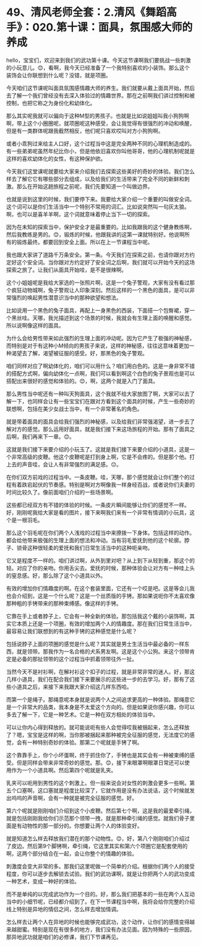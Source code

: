 # 49、清风老师全套：2.清风《舞蹈高手》：020.第十课：面具，氛围感大师的养成

hello，宝宝们，欢迎来到我们的武功第十课。今天这节课啊我们要挑战一些刺激的小玩意儿。😊，看啊，我今天已经准备了一个我特别喜欢的小装饰。那么这个装饰会让你联想到什么呢？没错，就是项圈。

今天咱们这节课呢叫面具氛围感情趣大师的养生。我们就要从戴上面具开始，然后去了解一个我们曾经没有去深入体验过的情趣世界。那在之前啊我们讲过控制和被控制，也把它称之为身份化和幼体化。

那么其实呢我就可以偏向于这种M型的男孩子。也就是比如说姐姐叫我小狗狗啊啊，带上这个小圈圈呢，就项圈呢这种感受，会让我觉得有很强烈的冲动和唤醒，但是有一类群体呢跟我截然相反，他们呢只喜欢哎叫对方小狗狗啊。

或者小乖狗过来给主人口好，这个过程当中这是完全两种不同的心理机制造成的。有一些弟弟呢虽然年纪比你小，但是他依旧喜欢你叫他哥哥，他的心理机制呢就是这样的喜欢幼体化的女性，有这种保护欲。

今天我们这堂课呢就要给大家来介绍我们去探索这些美好的奇妙的体验。我们怎么样去了解它它有哪些部分去组成，以及给我们的生活带来了完全不同的新鲜和刺激。那么在开始这趟旅程之前呢，我们先要知道一个叫做边界。

也就是说到这里的时候，我们要停下来。我要给大家介绍一个重要的叫做安全词。这个词可以是你们生活当中一个特别不常用的词汇。比如说突然叫一句灰太狼。啊，也可以是喜羊羊啊，这个词就意味着停止当下一切的探索。

因为在未知的探索当中，保护安全才是最重要的。比如我跟我的这个健身教练啊，然后我教练是男的。😊，锻炼的时候，他跟我讲的这第一课就特别好。他说啊所有的锻炼最终。都要回到安全上面。所以在上一节课程当中呢。

我也跟大家讲了道路千万条安全。第一条。今天我们在探索之前，也请你跟对方约定好这个安全词。当你跟对方约定好了安全词之后啊，我们就可以开始今天的这场探索之旅了。让我们从面具开始哇，是不是很辣啊。

这个小姐姐呢是我给大家选的一张照片啊，这是一个兔子警观，大家有没有看过那个疯狂动物城啊，兔子警观让人印象深刻。然后这样的一个黑色的面具，是可以非常强烈的唤起男性潜意识当中的那种欲望和想法。

比如说用一个黑色的兔子面具，再配上一身黑色的西装，下面搭一个包臀裙，穿一个黑丝哇。天哪，我光描述到这个场景的时候，我就会有生理上面的唤醒和感觉。所以说啊像这样的面具。

为什么会给男性带来如此强烈的生理上面的冲动呢。因为它产生了极强的神秘感，而特别是对于有这种小M倾向的男孩子来说，这样的神秘感，往往这意味着更加一种渴望去了解，渴望被征服的感受。好，那黑色的兔子警观。

咱们同样对应了啊幼体化的，咱们可以用什么？咱们用白色的。这是一身非常不错的搭配方式啊，偏向幼体化一点啊，我们可以看到啊这个白色的兔子景观也是可以搭配出来很好的感觉和体验的。😊，啊，这两个就是入门了面具。

那么男性当中呢还有一种叫天狗面具，这个我就不给大家放图了啊，大家可以去了解一下，也同样会让有一些宝宝们在跟对方看到这个面具的时候，产生一些奇妙的联想啊，包括在美少女战士当中，有一个非常著名的角色。

就是带着面具的面具会给我们强烈的神秘感，以及给我们非常强渴望，进一步去了解对方的感觉。那么运用好面具，就是我们接下来这场旅程的开始。那有了面具之后啊，我们再来下一章。😊。

这就是我们接下来要介绍的小玩玉了。这就是我们接下来要介绍的小道具，这是一个非常高级的皮鞭。他这个皮鞭呢是打到身上啊，它是不会疼的。但是那个他。打上去的声音哇，会让人有非常强烈的满足感。😔。

在你们双方前戏的过程当中。一条皮鞭。哇，天哪，那个感觉就会让你们整个的过程有着跌宕起伏的节奏感。特别是啊对方啊像我一样身经百战，或者说你们夫妻的时间比较久了。像前面咱们介绍的一些场景啊。

这些都已经双方有不错的体验的时候。一条皮片瞬间能够让你们的感觉不一样。好，刚刚呢我给大家是看的图片，接下来啊我们来有一个非常有情调的小玩具，这个是一根羽毛。

那么这个羽毛呢在你们两个人浅戏的过程当中来撩拨一下身体。包括这样的动作。都会给他带来极强的生理上面的想法和冲动。当有羽毛爱抚到他的这个轮廓。脖子、锁骨这种很轻柔的爱抚和我们日常生活当中的这种呃亲吻。

它又是程度不一样的。咱们讲过啊，从外到里对吧？从上到下从轻到重，那这个的轻。对应了你的亲吻。你用舌尖去。爱抚的时候，那种体验会让对方有一种哇上头的窒息感。好，那么除了这个小道具以外。

有效的增加你们情趣度的啊。在这个套装里面，它还有一个哎是吧。这是等会儿我也会介绍到，这是一个什么呢？这是一个丝质版的手铐。那如果说呃你不太喜欢像那种粗的手铐带来的那种束缚感。像这样的手铐。

它靠在手上或者脖子上，它会有一种全新的体验。那包括我这个戴的小装饰啊，其实它本质上还是一个项圈，有效的增加两个人的情趣度。那在我们日常生活当中，最容易让我们联想到的有这种手铐的这种感觉是什么呢？

包括说脖子上面的项圈的感觉是什么呢？其实就是男士生活当中最必备的一样东西，就是领带。那我作为一名合格的犬系男友啊。这是这个小公狗。来这个领带肯定是必备的那扯领带的这个过程当中抓着领带往外一扯。

当然今天不是衬衫啊，在解衬衫这个扣子的过程，就是非常非常的迷人。好，那这几样小道具，我们在配合我们接下来要展示的这些进一步的去学习。好，那有了这些小道具之后，来接下来我跟大家介绍这几样东西哈。

而第一个是绳子。那绳意呢本身就是说两个人之间追求更高的一种体验。那绳意它是一个非常大的品类，我本身是不太爱这个方向的。但是如果说你感兴趣，你可以多去了解一下，它是一种艺术。它是一种在双方相处的体验当中。

可以让你内心得到释放的。就可能说呃有些人会觉得哎我被捆起来，怎么还释放了？嗯，宝宝是这样的啊，当你那被捆起来那种被完全征服的感觉，无法度它的感觉，会有一种特别奇妙的体验。那第二个呢就是手铐了啊。

这个靠靠手上，你个小坏蛋啊，终于抓住你了，手铐也是其实会有一种被束缚的感受。但是同样会带来非常奇妙的感觉。那。😊，接下来眼罩啊眼罩日常还可以使用作为一个小道具啊。然后第四个呢就是乳夹。

乳夹可以呃用到男性的这个刺激上。但一般来说会对女性的刺激会更多一些啊。第五个口塞啊，这口塞就是程度比较深了，它就作用是没有办法说话，这个时候就发出呜呜的声音啊，会有一种就是被完全征服的感觉。好。

第六个呢就是刚刚咱们介绍到这个小皮鞭。然后第七个啊，这是我的最爱牵引绳，就是包括刚刚我给你们示范那个领带一拽，就是那种牵引绳的感觉。就我们骨子里面是有动物性的那一部分的。你想要让两个人的体验变好。

就是知道怎么样去释放我们潜在的那个动物性。😊，好，第八个刚刚咱们介绍过了皮边。然后第9个脚铐啊，牵引绳，它这里其实和第六个项圈它是配套使用的啊，这两个部分结合在一起，会让你整个的情趣的体验。

刺激度会变大非常的多。那我们这里呢做一个简单的介绍。根据你们两个人的接受程度，你可以逐步去解锁去试验。我们的武功课啊，就是让你把两个人的武功变成一种艺术，变成一种好的体验。

而不是单纯的以完成武功作为一个目的。好，那么我们把基本的一些在两个人互动当中的小细节呢，已经都介绍到了。在下一节课程当中啊，我将会给你完整的介绍线上特别是异地的情侣之间，怎么样去增加情调。

怎么样去让两个人在异地的时候也能够完成武功，这个动作，让你们的感情变得越来越甜蜜。特别是现在有很多的地方，我们没有办法见面。因为特殊的一些原因，那异地武功就是咱们的必修课，我们下节课再见。

